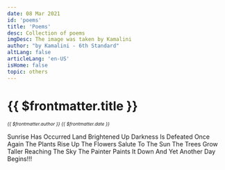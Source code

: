 ```yaml
---
date: 08 Mar 2021
id: 'poems'
title: 'Poems'
desc: Collection of poems
imgDesc: The image was taken by Kamalini
author: "by Kamalini - 6th Standard"
altLang: false
articleLang: 'en-US'
isHome: false
topic: others
---
```


<altLang />

<div style="display: none">

![](/img/others/poems/_thumbnail.png)

</div>

# {{ $frontmatter.title }}
<i style="font-size: 0.75em;"> {{ $frontmatter.author }} {{ $frontmatter.date }} </i>

Sunrise Has Occurred
Land Brightened Up
Darkness Is Defeated Once Again
The Plants Rise Up
The Flowers Salute To The Sun
The Trees Grow Taller Reaching The Sky
The Painter Paints It Down
And Yet Another Day Begins!!!
        